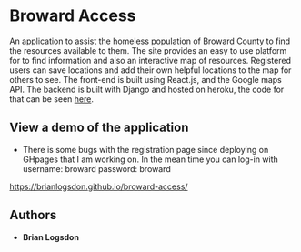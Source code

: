 # Broward Access 

An application to assist the homeless population of Broward County to find the resources available to them. 
The site provides an easy to use platform for to find information and also an interactive map of resources. Registered users can save locations and add their own helpful locations to the map for others to see. 
The front-end is built using React.js, and the Google maps API. The backend is built with Django and hosted on heroku, the code for that can be seen [here](https://github.com/brianlogsdon/broward_access_API).

## View a demo of the application

* There is some bugs with the registration page since deploying on GHpages that I am working on. In the mean time you can log-in with 
username: broward 
password: broward

https://brianlogsdon.github.io/broward-access/



## Authors

* **Brian Logsdon**


